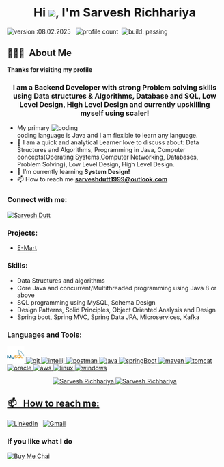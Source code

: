   <h1 align="center">Hi <img src="https://raw.githubusercontent.com/MartinHeinz/MartinHeinz/master/wave.gif" width="30px">, I'm Sarvesh Richhariya</h1>

 
  ![version :08.02.2025](https://img.shields.io/badge/version-14.08.2021-informational) &nbsp;
  ![profile count](https://komarev.com/ghpvc/?username=sarveshdutt17feb&color=red)&nbsp;
  ![build: passing](https://img.shields.io/badge/build-passing-success)

  ## 👨🏻‍💻 &nbsp;About Me

<b>Thanks for visiting my profile</b>
<h3 align="center">I am a Backend Developer with strong Problem solving skills using Data structures & Algorithms, Database and SQL, Low Level Design, High Level Design and currently upskilling myself using scaler!</h3>
<img align="right" alt="coding" width= "400" src="https://raw.githubusercontent.com/abhisheknaiidu/abhisheknaiidu/master/code.gif">
<!- https://raw.githubusercontent.com/abhisheknaiidu/abhisheknaiidu/master/code.gif ->
<!-- 
https://camo.githubusercontent.com/55b7cced822b1f0bd19a3b2f786554eccda448b9a518cf678bd6502b68141368/68747470733a2f2f6d6f62756c6f75732e73332e61702d736f7574682d312e616d617a6f6e6177732e636f6d2f5765622f696d616765732f6d6f62696c652f4865616465722f486972652d446576656c6f7065722d372e706e67
-->


- My primary coding language is Java and I am flexible to learn any language.
- 👀 I am a quick and analytical Learner love to discuss about: Data Structures and Algorithms, Programming in Java, Computer concepts(Operating Systems,Computer Networking, Databases, Problem Solving), Low Level Design, High Level Design.
- 🌱 I’m currently learning **System Design!**
- 📫 How to reach me **sarveshdutt1999@outlook.com** 
  

<h3 align="left">Connect with me:</h3>
<p align="left">
<a href="https://linkedin.com/in/sarvesh-dutt/" target="blank"><img align="center" src="https://raw.githubusercontent.com/rahuldkjain/github-profile-readme-generator/master/src/images/icons/Social/linked-in-alt.svg" alt="Sarvesh Dutt" height="30" width="40" /></a>
</p>

<h3 align="left">Projects: </h3>
<p align="left">
<ul>
  <li><a href="https://github.com/sarveshdutt17feb/EazyMart/tree/015ecbd6085d0f81ca7f921a5efcae02e5d73780/">E-Mart</a></li>
</ul>
</p>
<h3 align="left">Skills: </h3>
<p align="left">
<ul>
  <li>Data Structures and algorithms</li>
  <li>Core Java and concurrent/Multithreaded programming using Java 8 or above</li>
  <li>SQL programming using MySQL, Schema Design</li>
  <li>Design Patterns, Solid Principles, Object Oriented Analysis and Design</li>
  <li>Spring boot, Spring MVC, Spring Data JPA, Microservices, Kafka</li>
</ul>
</p>
<h3 align="left">Languages and Tools:</h3>
<p align="left"> 
            <a href="https://www.mysql.com/" target="_blank" rel="noreferrer"> <img
            src="https://raw.githubusercontent.com/devicons/devicon/master/icons/mysql/mysql-original-wordmark.svg"
            alt="mysql" width="40" height="40" /> </a> <a href="https://opencv.org/" target="_blank" rel="noreferrer">
            <a href="https://www.git.com/" target="_blank" rel="noreferrer"> <img
            src="https://user-images.githubusercontent.com/25181517/192108372-f71d70ac-7ae6-4c0d-8395-51d8870c2ef0.png"
            alt="git" width="40" height="40" /> </a> <a href="https://opencv.org/" target="_blank" rel="noreferrer">
            <a href="https://www.jetbrains.com/idea/" target="_blank" rel="noreferrer"> <img
            src="https://user-images.githubusercontent.com/25181517/192108890-200809d1-439c-4e23-90d3-b090cf9a4eea.png"
            alt="intellij" width="40" height="40" /> </a> <a href="https://opencv.org/" target="_blank" rel="noreferrer">
            <a href="https://www.postman.com" target="_blank" rel="noreferrer"> <img
            src="https://user-images.githubusercontent.com/25181517/192109061-e138ca71-337c-4019-8d42-4792fdaa7128.png"
            alt="postman" width="40" height="40" /> </a> <a href="https://opencv.org/" target="_blank" rel="noreferrer">
            <a href="https://www.java.com" target="_blank" rel="noreferrer"> <img
            src="https://user-images.githubusercontent.com/25181517/117201156-9a724800-adec-11eb-9a9d-3cd0f67da4bc.png"
            alt="java" width="40" height="40" /> </a> <a href="https://opencv.org/" target="_blank" rel="noreferrer">
            <a href="https://www.spring.com" target="_blank" rel="noreferrer"> <img
            src="https://user-images.githubusercontent.com/25181517/183891303-41f257f8-6b3d-487c-aa56-c497b880d0fb.png"
            alt="springBoot" width="40" height="40" /> </a> <a href="https://opencv.org/" target="_blank" rel="noreferrer">
            <a href="https://www.maven.org" target="_blank" rel="noreferrer"> <img
            src="https://user-images.githubusercontent.com/25181517/117207242-07d5a700-adf4-11eb-975e-be04e62b984b.png"
            alt="maven" width="40" height="40" /> </a> <a href="https://opencv.org/" target="_blank" rel="noreferrer">
            <a href="https://www.tomcat.com" target="_blank" rel="noreferrer"> <img
            src="https://user-images.githubusercontent.com/25181517/183894676-137319b5-1364-4b6a-ba4f-e9fc94ddc4aa.png"
            alt="tomcat" width="40" height="40" /> </a> <a href="https://opencv.org/" target="_blank" rel="noreferrer">
            <a href="https://www.oracle.com" target="_blank" rel="noreferrer"> <img
            src="https://user-images.githubusercontent.com/25181517/117208736-bdedc080-adf5-11eb-912f-61c7d43705f6.png"
            alt="oracle" width="40" height="40" /> </a> <a href="https://opencv.org/" target="_blank" rel="noreferrer">
            <a href="https://www.aws.com" target="_blank" rel="noreferrer"> <img
            src="https://user-images.githubusercontent.com/25181517/183896132-54262f2e-6d98-41e3-8888-e40ab5a17326.png"
            alt="aws" width="40" height="40" /> </a> <a href="https://opencv.org/" target="_blank" rel="noreferrer">
            <a href="https://www.linux.org" target="_blank" rel="noreferrer"> <img
            src="https://github.com/marwin1991/profile-technology-icons/assets/76662862/2481dc48-be6b-4ebb-9e8c-3b957efe69fa"
            alt="linux" width="40" height="40" /> </a> <a href="https://opencv.org/" target="_blank" rel="noreferrer">
            <a href="https://www.windows.com" target="_blank" rel="noreferrer"> <img
            src="https://user-images.githubusercontent.com/25181517/186884150-05e9ff6d-340e-4802-9533-2c3f02363ee3.png"
            alt="windows" width="40" height="40" /> </a> <a href="https://opencv.org/" target="_blank" rel="noreferrer">          
</p>

<p align="center">
  <img src="https://github-readme-stats.vercel.app/api/top-langs?username=sarveshdutt17feb&show_icons=true&locale=en&layout=compact" alt="Sarvesh Richhariya" />
  <img src="https://github-readme-stats.vercel.app/api?username=sarveshdutt17feb&show_icons=true&locale=en" alt="Sarvesh Richhariya" />
  
  <!--<img src="https://leetcode-badge-showcase.vercel.app/api?username=sarveshdutt1999" alt="LeetCode Badges"/>
  <img src="https://github-readme-streak-stats.herokuapp.com/?user=sarveshdutt17feb" alt="Sarvesh Dutt" />
-->
</p>



## 📫 &nbsp; How to reach me:
<a href="https://www.linkedin.com/in/sarvesh-dutt"><img alt="LinkedIn" src="https://img.shields.io/badge/linkedin%20-%230077B5.svg?&style=flat&logo=linkedin&logoColor=white"/></a> &nbsp;
<a href="mailto:sarveshdutt40@gmail.com"><img alt="Gmail" src="https://img.shields.io/badge/Gmail-D14836?style=flat&logo=gmail&logoColor=white" /></a> &nbsp;

### If you like what I do
<a href="https://buymeacoffee.com/sarveshdutt" target="_blank"><img src="https://cdn.buymeacoffee.com/buttons/v2/default-red.png" alt="Buy Me Chai" width="150" ></a>

<!---
sarveshdutt17feb/sarveshdutt17feb is a ✨ special ✨ repository because its `README.md` (this file) appears on your GitHub profile.
You can click the Preview link to take a look at your changes.
--->
